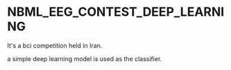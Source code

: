 # NBML_EEG_CONTEST_DEEP_LEARNING


It's a bci competition held in Iran.

a simple deep learning model is used as the classifier.
